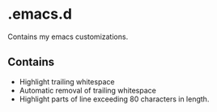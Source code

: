 # .emacs.d
Contains my emacs customizations.

## Contains ##
* Highlight trailing whitespace
* Automatic removal of trailing whitespace
* Highlight parts of line exceeding 80 characters in length.
